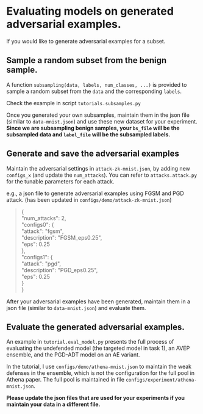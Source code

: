 # Evaluating models on generated adversarial examples.

If you would like to generate adversarial examples for a subset.
## Sample a random subset from the benign sample.
A function ``subsampling(data, labels, num_classes, ...)`` is provided to sample a random subset from the ``data`` and the corresponding ``labels``.

Check the example in script ``tutorials.subsamples.py``

Once you generated your own subsamples, maintain them in the json file (similar to ``data-mnist.json``) and use these new dataset for your experiment.
**Since we are subsampling benign samples, your ``bs_file`` will be the subsampled data and ``label_file`` will be the subsampled labels.**

## Generate and save the adversarial examples
Maintain the adversarial settings in ``attack-zk-mnist.json``, by adding new ``configs_x`` (and update the ``num_attacks``). You can refer to ``attacks.attack.py`` for the tunable parameters for each attack.

e.g., a json file to generate adversarial examples using FGSM and PGD attack. (has been updated in ``configs/demo/attack-zk-mnist.json``)

> { \
>     "num_attacks": 2, \
>      "configs0": { \
>          "attack": "fgsm", \
>          "description": "FGSM_eps0.25", \
>          "eps": 0.25 \
>      }, \
>      "configs1": { \
>         "attack": "pgd", \
>         "description": "PGD_eps0.25", \
>         "eps": 0.25 \
>      } \
>} 

After your adversarial examples have been generated, maintain them in a json file (similar to ``data-mnist.json``) and evaluate them.

## Evaluate the generated adversarial examples.
An example in ``tutorial.eval_model.py`` presents the full process of evaluating the undefended model (the targeted model in task 1), an AVEP ensemble, and the PGD-ADT model on an AE variant.

In the tutorial, I use ``configs/demo/athena-mnist.json`` to maintain the weak defenses in the ensemble, which is not the configuration for the full pool in Athena paper. The full pool is maintained in file ``configs/experiment/athena-mnist.json``.

**Please update the json files that are used for your experiments if you maintain your data in a different file.**
